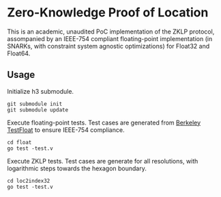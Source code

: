 # Zero-Knowledge Proof of Location

This is an academic, unaudited PoC implementation of the ZKLP protocol, assompanied by an IEEE-754 compliant floating-point implementation (in SNARKs, with constraint system agnostic optimizations) for Float32 and Float64.

## Usage

Initialize h3 submodule.

```
git submodule init
git submodule update
```

Execute floating-point tests. Test cases are generated from [Berkeley TestFloat](https://github.com/ucb-bar/berkeley-testfloat-3) to ensure IEEE-754 compliance.

```
cd float
go test -test.v
```

Execute ZKLP tests. Test cases are generate for all resolutions, with logarithmic steps towards the hexagon boundary.

```
cd loc2index32
go test -test.v
```